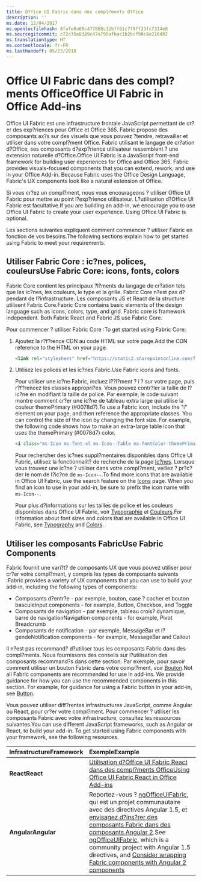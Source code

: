```yaml
---
title: Office UI Fabric dans des compl?ments Office
description: ''
ms.date: 12/04/2017
ms.openlocfilehash: 8fafe8a68c477868c12bff61c7f9ff23fc7314e0
ms.sourcegitcommit: c72c35e8389c47a795afbac1b2bcf98c8e216d82
ms.translationtype: HT
ms.contentlocale: fr-FR
ms.lasthandoff: 05/23/2018
---
```

# <a name="office-ui-fabric-in-office-add-ins"></a><span data-ttu-id="f6973-102">Office UI Fabric dans des compl?ments Office</span><span class="sxs-lookup"><span data-stu-id="f6973-102">Office UI Fabric in Office Add-ins</span></span> 

<span data-ttu-id="f6973-p101">Office UI Fabric est une infrastructure frontale JavaScript permettant de cr?er des exp?riences pour Office et Office 365. Fabric propose des composants ax?s sur des visuels que vous pouvez ?tendre, retravailler et utiliser dans votre compl?ment Office. Fabric utilisant le langage de cr?ation d?Office, ses composants d?exp?rience utilisateur ressemblent ? une extension naturelle d?Office.</span><span class="sxs-lookup"><span data-stu-id="f6973-p101">Office UI Fabric is a JavaScript front-end framework for building user experiences for Office and Office 365. Fabric provides visuals-focused components that you can extend, rework, and use in your Office Add-in. Because Fabric uses the Office Design Language, Fabric's UX components look like a natural extension of Office.</span></span> 

<span data-ttu-id="f6973-p102">Si vous cr?ez un compl?ment, nous vous encourageons ? utiliser Office UI Fabric pour mettre au point l?exp?rience utilisateur. L?utilisation d?Office UI Fabric est facultative.</span><span class="sxs-lookup"><span data-stu-id="f6973-p102">If you are building an add-in, we encourage you to use Office UI Fabric to create your user experience. Using Office UI Fabric is optional.</span></span>

<span data-ttu-id="f6973-108">Les sections suivantes expliquent comment commencer ? utiliser Fabric en fonction de vos besoins.</span><span class="sxs-lookup"><span data-stu-id="f6973-108">The following sections explain how to get started using Fabric to meet your requirements.</span></span> 

## <a name="use-fabric-core-icons-fonts-colors"></a><span data-ttu-id="f6973-109">Utiliser Fabric Core : ic?nes, polices, couleurs</span><span class="sxs-lookup"><span data-stu-id="f6973-109">Use Fabric Core: icons, fonts, colors</span></span>
<span data-ttu-id="f6973-p103">Fabric Core contient les principaux ?l?ments du langage de cr?ation tels que les ic?nes, les couleurs, le type et la grille. Fabric Core n?est pas d?pendant de l?infrastructure. Les composants JS et React de la structure utilisent Fabric Core.</span><span class="sxs-lookup"><span data-stu-id="f6973-p103">Fabric Core contains basic elements of the design language such as icons, colors, type, and grid. Fabric core is framework independent. Both Fabric React and Fabric JS use Fabric Core.</span></span>

<span data-ttu-id="f6973-113">Pour commencer ? utiliser Fabric Core :</span><span class="sxs-lookup"><span data-stu-id="f6973-113">To get started using Fabric Core:</span></span>

1. <span data-ttu-id="f6973-114">Ajoutez la r?f?rence CDN au code HTML sur votre page.</span><span class="sxs-lookup"><span data-stu-id="f6973-114">Add the CDN reference to the HTML on your page.</span></span>  

    ```html
    <link rel="stylesheet" href="https://static2.sharepointonline.com/files/fabric/office-ui-fabric-js/1.4.0/css/fabric.min.css">
    ```   
    
2. <span data-ttu-id="f6973-115">Utilisez les polices et les ic?nes Fabric.</span><span class="sxs-lookup"><span data-stu-id="f6973-115">Use Fabric icons and fonts.</span></span> 

    <span data-ttu-id="f6973-p104">Pour utiliser une ic?ne Fabric, incluez l??l?ment ? i ? sur votre page, puis r?f?rencez les classes appropri?es. Vous pouvez contr?ler la taille de l?ic?ne en modifiant la taille de police. Par exemple, le code suivant montre comment cr?er une ic?ne de tableau extra large qui utilise la couleur themePrimary (#0078d7).</span><span class="sxs-lookup"><span data-stu-id="f6973-p104">To use a Fabric icon, include the "i" element on your page, and then reference the appropriate classes. You can control the size of the icon by changing the font size. For example, the following code shows how to make an extra-large table icon that uses the themePrimary (#0078d7) color.</span></span> 
   
    ```html
    <i class="ms-Icon ms-font-xl ms-Icon--Table ms-fontColor-themePrimary"></i>
    ```

    <span data-ttu-id="f6973-p105">Pour rechercher des ic?nes suppl?mentaires disponibles dans Office UI Fabric, utilisez la fonctionnalit? de recherche de la page [Ic?nes](https://dev.office.com/fabric#/styles/icons). Lorsque vous trouvez une ic?ne ? utiliser dans votre compl?ment, veillez ? pr?c?der le nom de l?ic?ne de `ms-Icon--`.</span><span class="sxs-lookup"><span data-stu-id="f6973-p105">To find more icons that are available in Office UI Fabric, use the search feature on the [Icons](https://dev.office.com/fabric#/styles/icons) page. When you find an icon to use in your add-in, be sure to prefix the icon name with `ms-Icon--`.</span></span> 

    <span data-ttu-id="f6973-121">Pour plus d?informations sur les tailles de police et les couleurs disponibles dans Office UI Fabric, voir [Typographie](https://dev.office.com/fabric#/styles/typography) et [Couleurs](https://dev.office.com/fabric#/styles/colors).</span><span class="sxs-lookup"><span data-stu-id="f6973-121">For information about font sizes and colors that are available in Office UI Fabric, see [Typography](https://dev.office.com/fabric#/styles/typography) and [Colors](https://dev.office.com/fabric#/styles/colors).</span></span>
 
## <a name="use-fabric-components"></a><span data-ttu-id="f6973-122">Utiliser les composants Fabric</span><span class="sxs-lookup"><span data-stu-id="f6973-122">Use Fabric Components</span></span> 
<span data-ttu-id="f6973-123">Fabric fournit une vari?t? de composants UX que vous pouvez utiliser pour cr?er votre compl?ment, y compris les types de composants suivants :</span><span class="sxs-lookup"><span data-stu-id="f6973-123">Fabric provides a variety of UX components that you can use to build your add-in, including the following types of components:</span></span>

- <span data-ttu-id="f6973-124">Composants d?entr?e - par exemple, bouton, case ? cocher et bouton bascule</span><span class="sxs-lookup"><span data-stu-id="f6973-124">Input components - for example, Button, Checkbox, and Toggle</span></span>
- <span data-ttu-id="f6973-125">Composants de navigation - par exemple, tableau crois? dynamique, barre de navigation</span><span class="sxs-lookup"><span data-stu-id="f6973-125">Navigation components - for example, Pivot Breadcrumb</span></span>
- <span data-ttu-id="f6973-126">Composants de notification - par exemple, MessageBar et l?gende</span><span class="sxs-lookup"><span data-stu-id="f6973-126">Notification components - for example, MessageBar and Callout</span></span>  

<span data-ttu-id="f6973-p106">Il n?est pas recommand? d?utiliser tous les composants Fabric dans des compl?ments. Nous fournissons des conseils sur l?utilisation des composants recommand?s dans cette section. Par exemple, pour savoir comment utiliser un bouton Fabric dans votre compl?ment, voir [Bouton](button.md).</span><span class="sxs-lookup"><span data-stu-id="f6973-p106">Not all Fabric components are recommended for use in add-ins. We provide guidance for how you can use the recommended components in this section. For example, for guidance for using a Fabric button in your add-in, see [Button](button.md).</span></span> 

<span data-ttu-id="f6973-p107">Vous pouvez utiliser diff?rentes infrastructures JavaScript, comme Angular ou React, pour cr?er votre compl?ment. Pour commencer ? utiliser les composants Fabric avec votre infrastructure, consultez les ressources suivantes.</span><span class="sxs-lookup"><span data-stu-id="f6973-p107">You can use different JavaScript frameworks, such as Angular or React, to build your add-in. To get started using Fabric components with your framework, see the following resources.</span></span>

|<span data-ttu-id="f6973-131">**Infrastructure**</span><span class="sxs-lookup"><span data-stu-id="f6973-131">**Framework**</span></span>|<span data-ttu-id="f6973-132">**Exemple**</span><span class="sxs-lookup"><span data-stu-id="f6973-132">**Example**</span></span>|
|:------------|:----------|
|<span data-ttu-id="f6973-133">**React**</span><span class="sxs-lookup"><span data-stu-id="f6973-133">**React**</span></span>|[<span data-ttu-id="f6973-134">Utilisation d?Office UI Fabric React dans des compl?ments Office</span><span class="sxs-lookup"><span data-stu-id="f6973-134">Using Office UI Fabric React in Office Add-ins</span></span>](using-office-ui-fabric-react.md )|
|<span data-ttu-id="f6973-135">**Angular**</span><span class="sxs-lookup"><span data-stu-id="f6973-135">**Angular**</span></span>| <span data-ttu-id="f6973-136">Reportez-vous ? [ngOfficeUIFabric](http://ngofficeuifabric.com/), qui est un projet communautaire avec des directives Angular 1.5, et [envisagez d?ins?rer des composants Fabric dans des composants Angular 2](../develop/add-ins-with-angular2.md#consider-wrapping-fabric-components-with-angular-components).</span><span class="sxs-lookup"><span data-stu-id="f6973-136">See [ngOfficeUIFabric](http://ngofficeuifabric.com/), which is a community project with Angular 1.5 directives, and [Consider wrapping Fabric components with Angular 2 components](../develop/add-ins-with-angular2.md#consider-wrapping-fabric-components-with-angular-components)</span></span>|
